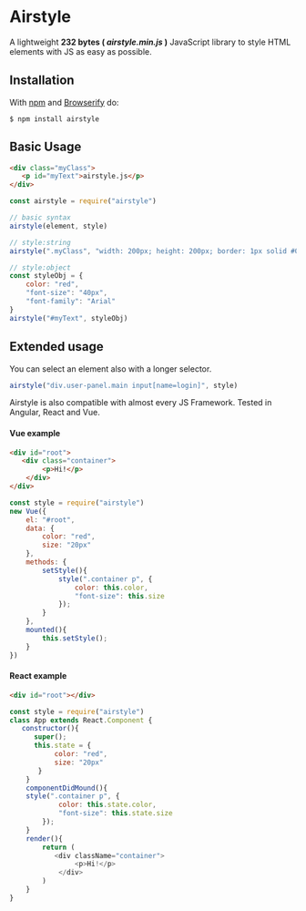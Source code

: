 # Airstyle

A lightweight **232 bytes ( _airstyle.min.js_ )** JavaScript library to style HTML elements with JS as easy as possible. 

## Installation

With [npm](https://www.npmjs.com/) and [Browserify](https://github.com/browserify/browserify) do:

```
$ npm install airstyle
```
<!--
Alternatively install it via [unpkg](https://unpkg.com/#/)
```html
<script src="https://unpkg.com/airstyle"></script>
```
-->

## Basic Usage

```html
<div class="myClass">
   <p id="myText">airstyle.js</p>
</div>
```

```javascript
const airstyle = require("airstyle")

// basic syntax
airstyle(element, style)

// style:string
airstyle(".myClass", "width: 200px; height: 200px; border: 1px solid #000000")

// style:object
const styleObj = {
    color: "red",
    "font-size": "40px",
    "font-family": "Arial"
}
airstyle("#myText", styleObj)
```

## Extended usage

You can select an element also with a longer selector. 
```javascript
airstyle("div.user-panel.main input[name=login]", style)
```

Airstyle is also compatible with almost every JS Framework. Tested in Angular, React and Vue.


#### Vue example
```html
<div id="root">
   <div class="container">
    	<p>Hi!</p>
    </div>
</div>
```
```javascript
const style = require("airstyle")
new Vue({
    el: "#root",
    data: {
    	color: "red",
        size: "20px"
    },
    methods: {
    	setStyle(){
            style(".container p", {
            	color: this.color,
                "font-size": this.size
            });
        }
    },
    mounted(){
    	this.setStyle();
    }
})
```

#### React example
```html
<div id="root"></div>
```
```javascript
const style = require("airstyle")
class App extends React.Component {
   constructor(){
      super();
      this.state = {
           color: "red",
           size: "20px"
       }
    }
    componentDidMound(){
   	style(".container p", {
            color: this.state.color,
            "font-size": this.state.size
        });
    }
    render(){
    	return (
       	   <div className="container">
            	<p>Hi!</p>
            </div>
        )
    }
}
```

